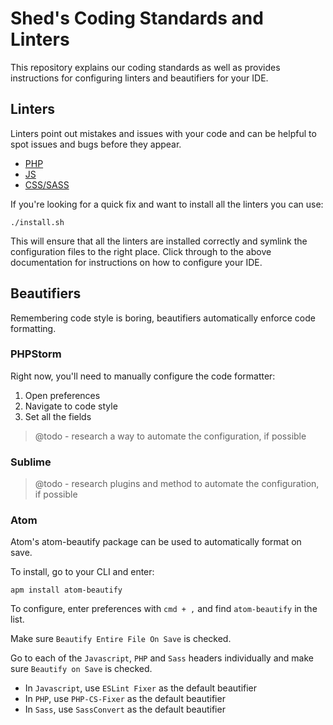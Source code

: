 # Shed's Coding Standards and Linters

This repository explains our coding standards as well as provides instructions for configuring linters and beautifiers for your IDE.



## Linters

Linters point out mistakes and issues with your code and can be helpful to spot issues and bugs before they appear.

- [PHP](php/README.md)
- [JS](js/README.md)
- [CSS/SASS](sass/README.md)

If you're looking for a quick fix and want to install all the linters you can use:

```
./install.sh
```

This will ensure that all the linters are installed correctly and symlink the configuration files to the right place. Click through to the above documentation for instructions on how to configure your IDE.



## Beautifiers

Remembering code style is boring, beautifiers automatically enforce code formatting.

### PHPStorm

Right now, you'll need to manually configure the code formatter:

1. Open preferences
2. Navigate to code style
3. Set all the fields

> @todo - research a way to automate the configuration, if possible


### Sublime

> @todo - research plugins and method to automate the configuration, if possible


### Atom

Atom's atom-beautify package can be used to automatically format on save.

To install, go to your CLI and enter:

`apm install atom-beautify`

To configure, enter preferences with `cmd + ,` and find `atom-beautify` in the list.

Make sure `Beautify Entire File On Save` is checked.

Go to each of the `Javascript`, `PHP` and `Sass` headers individually and make sure `Beautify on Save` is checked.

- In `Javascript`, use `ESLint Fixer` as the default beautifier
- In `PHP`, use `PHP-CS-Fixer` as the default beautifier
- In `Sass`, use `SassConvert` as the default beautifier
